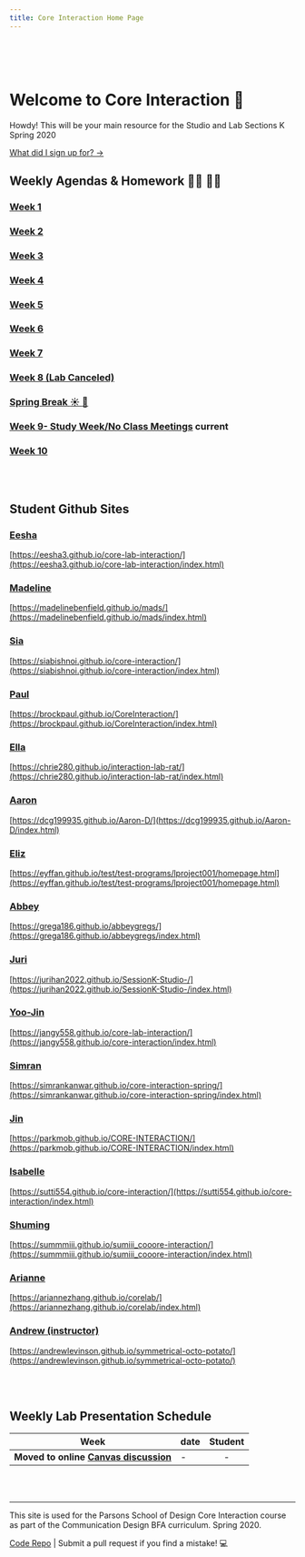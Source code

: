 ```yaml
---
title: Core Interaction Home Page
---
```


<br><br><br>

# Welcome to Core Interaction :wave:

Howdy! This will be your main resource for the Studio and Lab Sections K Spring 2020

[What did I sign up for? →](./info/)

## Weekly Agendas & Homework :woman_technologist: :man_technologist:

### [Week 1](./agendas/week-1)

### [Week 2](./agendas/week-2)

### [Week 3](./agendas/week-3)

### [Week 4](./agendas/week-4)

### [Week 5](./agendas/week-5)

### [Week 6](./agendas/week-6)

### [Week 7](./agendas/week-7)

### [Week 8 (Lab Canceled)](./agendas/week-8)

### [Spring Break :sunny: :palm_tree:](-disabled)

### [Week 9- Study Week/No Class Meetings](./agendas/week-9) <span class="current">current</span>

### [Week 10](./agendas/week-10-disabled)

<!--


### [Week 11](./agendas/week-11-disabled)

### [Week 12](./agendas/week-12-disabled)

### [Week 13](./agendas/week-13-disabled)

### [Week 14](./agendas/week-14-disabled)

### [Week 15](./agendas/week-15-disabled) -->

<!-- ::: tip Pro Tip
These will unlock at the beginning of each week. You should make a habbit of reviewing the upcoming week's agenda in advance.
::: -->

<br><br>

## Student Github Sites

### [Eesha](https://github.com/eesha3/core-lab-interaction)

[https://eesha3.github.io/core-lab-interaction/](https://eesha3.github.io/core-lab-interaction/index.html)

### [Madeline](https://github.com/madelinebenfield/mads)

[https://madelinebenfield.github.io/mads/](https://madelinebenfield.github.io/mads/index.html)

### [Sia](https://github.com/siabishnoi/core-interaction)

[https://siabishnoi.github.io/core-interaction/](https://siabishnoi.github.io/core-interaction/index.html)

### [Paul](https://github.com/brockpaul/CoreInteraction)

[https://brockpaul.github.io/CoreInteraction/](https://brockpaul.github.io/CoreInteraction/index.html)

### [Ella](https://github.com/chrie280/interaction-lab-rat)

[https://chrie280.github.io/interaction-lab-rat/](https://chrie280.github.io/interaction-lab-rat/index.html)

### [Aaron](https://github.com/dcg199935/Aaron-D)

[https://dcg199935.github.io/Aaron-D/](https://dcg199935.github.io/Aaron-D/index.html)

### [Eliz](https://github.com/eyffan/test)

[https://eyffan.github.io/test/test-programs/lproject001/homepage.html](https://eyffan.github.io/test/test-programs/lproject001/homepage.html)

### [Abbey](https://github.com/grega186/abbeygregs)

[https://grega186.github.io/abbeygregs/](https://grega186.github.io/abbeygregs/index.html)

### [Juri](https://github.com/JuriHan2022/SessionK-Studio-)

[https://jurihan2022.github.io/SessionK-Studio-/](https://jurihan2022.github.io/SessionK-Studio-/index.html)

### [Yoo-Jin](https://github.com/jangy558/core-interaction)

[https://jangy558.github.io/core-lab-interaction/](https://jangy558.github.io/core-interaction/index.html)

### [Simran](https://github.com/simrankanwar/core-interaction-spring)

[https://simrankanwar.github.io/core-interaction-spring/](https://simrankanwar.github.io/core-interaction-spring/index.html)

### [Jin](https://github.com/ParkMob/CORE-INTERACTION)

[https://parkmob.github.io/CORE-INTERACTION/](https://parkmob.github.io/CORE-INTERACTION/index.html)

### [Isabelle](https://github.com/sutti554/core-interaction)

[https://sutti554.github.io/core-interaction/](https://sutti554.github.io/core-interaction/index.html)

### [Shuming](https://github.com/Summmiii/sumiii_cooore-interaction)

[https://summmiii.github.io/sumiii_cooore-interaction/](https://summmiii.github.io/sumiii_cooore-interaction/index.html)

### [Arianne](https://github.com/ariannezhang/corelab)

[https://ariannezhang.github.io/corelab/](https://ariannezhang.github.io/corelab/index.html)

### [Andrew (instructor)](https://github.com/AndrewLevinson/symmetrical-octo-potato)

[https://andrewlevinson.github.io/symmetrical-octo-potato/](https://andrewlevinson.github.io/symmetrical-octo-potato/)

<br><br>

## Weekly Lab Presentation Schedule

| Week                                                                                                               | date | Student |
| ------------------------------------------------------------------------------------------------------------------ | ---- | :-----: |
| <b>Moved to online [Canvas discussion](https://canvas.newschool.edu/courses/1482839/discussion_topics/5754964)</b> | -    |    -    |

<!-- | Week                             | date    |       Student        |
| -------------------------------- | ------- | :------------------: |
| 1                                | Jan. 24 |          —           |
| 2                                | Jan. 31 |          —           |
| 3                                | Feb. 7  |          —           |
| 4                                | Feb. 14 |       Arianne        |
| 5                                | Feb. 21 |       Shuming        |
| 6                                | Feb. 28 |         Eliz         |
| 7                                | Mar. 6  |          -           |
| 8                                | Mar. 13 | Juri; Madeline; Paul |
| Spring Break :sunny: :palm_tree: | Mar. 20 |          —           |
| 9                                | Mar. 27 |     Abbey; Ella      |
| 10                               | Apr. 3  |    Yoo-Jin; Eesha    |
| 11                               | Apr. 10 |     Simran; Sia      |
| 12                               | Apr. 17 |         Jin          |
| 13                               | Apr. 24 |        Aaron         |
| 14                               | May. 1  |       Isabelle       |
| 15                               | May. 8  |          —           | -->

<br><br>

---

This site is used for the Parsons School of Design Core Interaction course as part of the Communication Design BFA curriculum. Spring 2020.

[Code Repo](https://github.com/AndrewLevinson/core-interaction-spring-2020) | Submit a pull request if you find a mistake! :computer:
